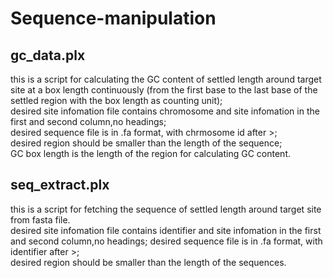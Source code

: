 # Sequence-manipulation

## gc_data.plx<br>
this is a script for calculating the GC content of settled length around target site at a box length continuously (from the first base to the last base of the settled region with the box length as counting unit);<br>
desired site infomation file contains chromosome and site infomation in the first and second column,no headings; <br>
desired sequence file is in .fa format, with chrmosome id after >;<br>
desired region should be smaller than the length of the sequence;<br>
GC box length is the length of the region for calculating GC content.<br>

## seq_extract.plx
this is a script for fetching the sequence of settled length around target site from fasta file.<br>
desired site infomation file contains identifier and site infomation in the first and second column,no headings;
desired sequence file is in .fa format, with identifier after >;<br>
desired region should be smaller than the length of the sequences.
